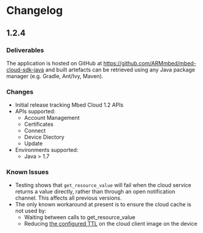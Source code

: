 # Changelog

## 1.2.4

### Deliverables
The application is hosted on GitHub at https://github.com/ARMmbed/mbed-cloud-sdk-java and built artefacts can be retrieved using any Java package manager (e.g. Gradle, Ant/Ivy, Maven).

### Changes
- Initial release tracking Mbed Cloud 1.2 APIs
- APIs supported:
  - Account Management
  - Certificates
  - Connect
  - Device Diectory
  - Update
- Environments supported:
  - Java > 1.7

### Known Issues
- Testing shows that `get_resource_value` will fail
when the cloud service returns a value directly, rather than
through an open notification channel. This affects all previous versions.
- The only known workaround at present is to ensure the cloud cache is not used by:
  - Waiting between calls to get_resource_value
  - Reducing [the configured TTL](https://cloud.mbed.com/docs/latest/collecting/handle-resources.html#working-with-the-server-cache) on the cloud client image on the device